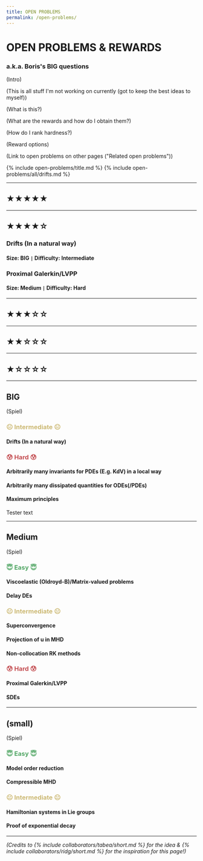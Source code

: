 ```yaml
---
title: OPEN PROBLEMS
permalink: /open-problems/
---
```


# OPEN PROBLEMS & REWARDS

### a.k.a. Boris's BIG questions

(Intro)

(This is all stuff I'm not working on currently (got to keep the best ideas to myself))

(What is this?)

(What are the rewards and how do I obtain them?)

(How do I rank hardness?)

(Reward options)

(Link to open problems on other pages ("Related open problems"))

{% include open-problems/title.md %}
{% include open-problems/all/drifts.md %}

---

## ★★★★★

---

## ★★★★☆

### Drifts (In a natural way)

#### Size: BIG <code>&#124;</code> Difficulty: Intermediate

### Proximal Galerkin/LVPP

#### Size: Medium <code>&#124;</code> Difficulty: Hard

---

## ★★★☆☆

---

## ★★☆☆☆

---

## ★☆☆☆☆

---

## BIG

(Spiel)

<!-- ### <span style="color: #55A868;">😇 Easy 😇</span> -->

### <span style="color: #CCB974;">😐 Intermediate 😐</span>

#### Drifts (In a natural way)

### <span style="color: #C44E52;">😰 Hard 😰</span>

#### Arbitrarily many invariants for PDEs (E.g. KdV) in a local way

#### Arbitrarily many dissipated quantities for ODEs(/PDEs)

#### Maximum principles

Tester text

---

## Medium

(Spiel)

### <span style="color: #55A868;">😇 Easy 😇</span>

#### Viscoelastic (Oldroyd-B)/Matrix-valued problems

#### Delay DEs

### <span style="color: #CCB974;">😐 Intermediate 😐</span>

#### Superconvergence

#### Projection of u in MHD

#### Non-collocation RK methods

### <span style="color: #C44E52;">😰 Hard 😰</span>

#### Proximal Galerkin/LVPP

#### SDEs

---

## (small)

(Spiel)

### <span style="color: #55A868;">😇 Easy 😇</span>

#### Model order reduction

#### Compressible MHD

### <span style="color: #CCB974;">😐 Intermediate 😐</span>

#### Hamiltonian systems in Lie groups

#### Proof of exponential decay

<!-- ### <span style="color: #C44E52;">😰 Hard 😰</span> -->

---

*(Credits to {% include collaborators/tabea/short.md %} for the idea & {% include collaborators/ridg/short.md %} for the inspiration for this page!)*
